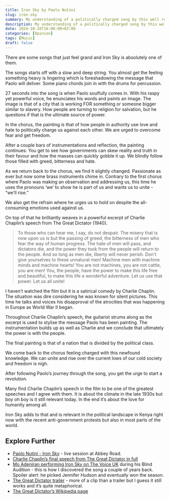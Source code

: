 ```yaml
---
title: Iron Sky by Paolo Nutini
slug: iron-sky
summary: My understanding of a politically charged song by this well renowned Scot.
description: My understanding of a politically charged song by this well renowned Scot.
date: 2024-10-16T16:00:00+03:00
categories: [Opinion]
tags: [Music]
draft: false
---
```


There are some songs that just feel grand and Iron Sky is absolutely one of them. 

The songs starts off with a slow and deep string. 
You almost get the feeling something heavy is lingering which is foreshadowing the message that Paolo will deliver.
Some piano chords join in with the drums for percussion. 
 
27 seconds into the song is when Paolo soulfully comes in. 
With his raspy yet powerful voice, he enunciates his words and paints an image.
The image is that of a city that is working FOR something or someone bigger similar to slavery.
How people are turning to religion for salvation, but he questions if that is the ultimate source of power. 

In the chorus, the painting is that of how people in authority use love and hate to politically charge us against each other. 
We are urged to overcome fear and get freedom.

After a couple bars of instrumentations and reflection, the painting continues. 
You get to see how governments can skew reality and truth in their favour and how the masses can quickly gobble it up. 
We blindly follow those filled with greed, bitterness and hate.

As we return back to the chorus, we find it slightly changed. 
Passionate as ever but now some brass instruments chime in.
Contrary to the first chorus where Paolo was making an observation and addressing us, this time he uses the pronouns ‘we’ to show he is part of us and wants us to unite - “we’ll rise.”

We also get the refrain where he urges us to hold on despite the all-consuming emotions used against us. 

On top of that he brilliantly weaves in a powerful excerpt of Charlie Chaplin’s speech from The Great Dictator (1940). 

> To those who can hear me, I say, do not despair. 
> The misery that is now upon us is but the passing of greed, the bitterness of men who fear the way of human progress.
> The hate of men will pass, and dictators die, and the power they took from the people will return to the people. 
> And so long as men die, liberty will never perish.
> Don't give yourselves to these unnatural men! 
> Machine men with machine minds and machine hearts! 
> You are not machines, you are not cattle, you are men!
> You, the people, have the power to make this life free and beautiful, to make this life a wonderful adventure.
> Let us use that power. 
> Let us all unite!

I haven’t watched the film but it is a satirical comedy by Charlie Chaplin.
The situation was dire considering he was known for silent pictures.
This time he talks and voices his disapproval of the atrocities that was happening in Europe as World War II began.

Throughout Charlie Chaplin’s speech, the guitarist strums along as the excerpt is used to stylise the message Paolo has been painting. 
The instrumentation builds up as well as Charlie and we conclude that ultimately the power is with the people.

The final painting is that of a nation that is divided by the political class.

We come back to the chorus feeling charged with this newfound knowledge. 
We can unite and rise over the current lows of our cold society and freedom is nigh.

After following Paolo’s journey through the song, you get the urge to start a revolution.

Many find Charlie Chaplin’s speech in the film to be one of the greatest speeches and I agree with them. 
It is about the climate in the late 1930s but boy oh boy is it still relevant today.
In the end it’s about the love for humanity among all. 

Iron Sky adds to that and is relevant in the political landscape in Kenya right now with the recent anti-government protests but also in most parts of the world.

## Explore Further 

- [Paolo Nutini - Iron Sky](https://youtu.be/ELKbtFljucQ) - live session at Abbey Road.
- [Charlie Chaplin’s final speech from The Great Dictator in full](https://youtu.be/J7GY1Xg6X20)
- [Mo Adeniran performing Iron Sky on The Voice UK](https://youtu.be/Sn-41BmWxJA) during his Blind Audition - this is how I discovered the song a couple of years back. Spoiler alert: he picked Jennifer Hudson and eventually won the season.
- [The Great Dictator trailer](https://youtu.be/k8bVG8XC-4I) - more of a clip than a trailer but I guess it still works and it’s quite metaphorical. 
- [The Great Dictator’s Wikipedia page](https://en.wikipedia.org/wiki/The_Great_Dictator)

